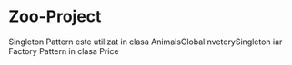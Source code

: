 # Zoo-Project

Singleton Pattern este utilizat in clasa AnimalsGlobalInvetorySingleton iar Factory Pattern in clasa Price
